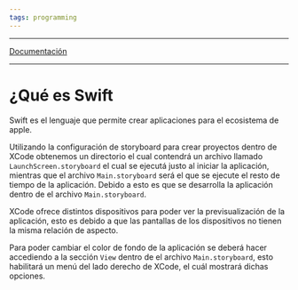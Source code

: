 ```yaml
---
tags: programming
---
```

----

[Documentación]()

----

# ¿Qué es Swift

Swift es el lenguaje que permite crear aplicaciones para el ecosistema de apple.

Utilizando la configuración de storyboard para crear proyectos dentro de XCode obtenemos un directorio el cual contendrá un archivo llamado `LaunchScreen.storyboard` el cual se ejecutá justo al iniciar la aplicación, mientras que el archivo `Main.storyboard` será el que se ejecute el resto de tiempo de la aplicación.
Debido a esto es que se desarrolla la aplicación dentro de el archivo `Main.storyboard`.

XCode ofrece distintos dispositivos para poder ver la previsualización de la aplicación, esto es debido a que las pantallas de los dispositivos no tienen la misma relación de aspecto.

Para poder cambiar el color de fondo de la aplicación se deberá hacer accediendo a la sección `View` dentro de el archivo `Main.storyboard`, esto habilitará un menú del lado derecho de XCode, el cuál mostrará dichas opciones.
